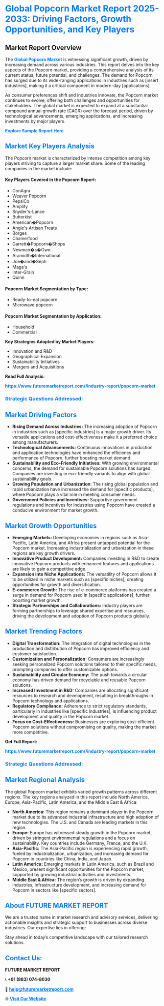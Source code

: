 <h1 style="color: #007BFF;">Global Popcorn Market Report 2025-2033: Driving Factors, Growth Opportunities, and Key Players</h1>

<section id="overview">
<h2>Market Report Overview</h2>
<p>The <a href="https://www.futuremarketreport.com//industry-report/popcorn-market" style="color: #007BFF; text-decoration: none;"><strong>Global Popcorn Market</strong></a> is witnessing significant growth, driven by increasing demand across various industries. This report delves into the key aspects of the Popcorn market, providing a comprehensive analysis of its current status, future potential, and challenges. The demand for Popcorn has surged due to its wide-ranging applications in industries such as [insert industries], making it a critical component in modern-day [applications].</p>
<p>As consumer preferences shift and industries innovate, the Popcorn market continues to evolve, offering both challenges and opportunities for stakeholders. The global market is expected to expand at a substantial compound annual growth rate (CAGR) over the forecast period, driven by technological advancements, emerging applications, and increasing investments by major players.</p>
</section>

<section id="overview">
<p><a href="https://www.futuremarketreport.com//request-sample/reportId=90735" style="color: #007BFF; text-decoration: none;"><strong>Explore Sample Report Here</strong></a></p>
</section>

<section id="key-players">
<h2 style="color: #007BFF;">Market Key Players Analysis</h2>
<p>The Popcorn market is characterized by intense competition among key players striving to capture a larger market share. Some of the leading companies in the market include:</p>
<h4>Key Players Covered in the Popcorn Report:</h4>
<ul><li>ConAgra</li><li>Weaver Popcorn</li><li>PepsiCo</li><li>Amplify</li><li>Snyder&#039;s-Lance</li><li>Butterkist</li><li>American�Popcorn</li><li>Angie&#039;s Artisan Treats</li><li>Borges</li><li>Chamerfood</li><li>Garrett�Popcorn�Shops</li><li>Newman�s�Own</li><li>Aramidth�International</li><li>Joe�and�Seph</li><li>Mage&#039;s</li><li>Inter-Grain</li><li>Quinn</li></ul>
<h4>Popcorn Market Segmentation by Type:</h4>
<ul><li>Ready-to-eat popcorn</li><li>Microwave popcorn</li></ul>

<h4>Popcorn Market Segmentation by Application:</h4>
<ul><li>Household</li><li>Commercial</li></ul>
<p><strong>Key Strategies Adopted by Market Players:</strong></p>
<ul>
<li>Innovation and R&D</li>
<li>Geographical Expansion</li>
<li>Sustainability Initiatives</li>
<li>Mergers and Acquisitions</li>
</ul>
</section>

<section>
<p><strong>Read Full Analysis: </strong></p><a href="https://www.futuremarketreport.com//industry-report/popcorn-market" style="color: #007BFF; text-decoration: none;"><strong>https://www.futuremarketreport.com//industry-report/popcorn-market</strong></a>
<h3 style="color: #007BFF;">Strategic Questions Addressed:</h3>
</section>

<section id="driving-factors">
<h2 style="color: #007BFF;">Market Driving Factors</h2>
<ul>
<li><strong>Rising Demand Across Industries:</strong> The increasing adoption of Popcorn in industries such as [specific industries] is a major growth driver. Its versatile applications and cost-effectiveness make it a preferred choice among manufacturers.</li>
<li><strong>Technological Advancements:</strong> Continuous innovations in production and application technologies have enhanced the efficiency and performance of Popcorn, further boosting market demand.</li>
<li><strong>Sustainability and Eco-Friendly Initiatives:</strong> With growing environmental concerns, the demand for sustainable Popcorn solutions has surged. Companies are investing in eco-friendly variants to align with global sustainability goals.</li>
<li><strong>Growing Population and Urbanization:</strong> The rising global population and rapid urbanization have increased the demand for [specific products], where Popcorn plays a vital role in meeting consumer needs.</li>
<li><strong>Government Policies and Incentives:</strong> Supportive government regulations and incentives for industries using Popcorn have created a conducive environment for market growth.</li>
</ul>
</section>

<section id="growth-opportunities">
<h2 style="color: #007BFF;">Market Growth Opportunities</h2>
<ul>
<li><strong>Emerging Markets:</strong> Developing economies in regions such as Asia-Pacific, Latin America, and Africa present untapped potential for the Popcorn market. Increasing industrialization and urbanization in these regions are key growth drivers.</li>
<li><strong>Innovative Product Development:</strong> Companies investing in R&D to create innovative Popcorn products with enhanced features and applications are likely to gain a competitive edge.</li>
<li><strong>Expansion into Niche Applications:</strong> The versatility of Popcorn allows it to be utilized in niche markets such as [specific niches], creating opportunities for growth and diversification.</li>
<li><strong>E-commerce Growth:</strong> The rise of e-commerce platforms has created a surge in demand for Popcorn used in [specific applications], further boosting market growth.</li>
<li><strong>Strategic Partnerships and Collaborations:</strong> Industry players are forming partnerships to leverage shared expertise and resources, driving the development and adoption of Popcorn products globally.</li>
</ul>
</section>

<section id="trending-factors">
<h2 style="color: #007BFF;">Market Trending Factors</h2>
<ul>
<li><strong>Digital Transformation:</strong> The integration of digital technologies in the production and distribution of Popcorn has improved efficiency and customer satisfaction.</li>
<li><strong>Customization and Personalization:</strong> Consumers are increasingly seeking personalized Popcorn solutions tailored to their specific needs, prompting companies to offer customizable options.</li>
<li><strong>Sustainability and Circular Economy:</strong> The push towards a circular economy has driven demand for recyclable and reusable Popcorn solutions.</li>
<li><strong>Increased Investment in R&D:</strong> Companies are allocating significant resources to research and development, resulting in breakthroughs in Popcorn technology and applications.</li>
<li><strong>Regulatory Compliance:</strong> Adherence to strict regulatory standards, particularly in industries like [specific industries], is influencing product development and quality in the Popcorn market.</li>
<li><strong>Focus on Cost-Effectiveness:</strong> Businesses are exploring cost-efficient Popcorn solutions without compromising on quality, making the market more competitive.</li>
</ul>
</section>

<section>
<p><strong>Get Full Report: </strong></p><a href="https://www.futuremarketreport.com//industry-report/popcorn-market" style="color: #007BFF; text-decoration: none;"><strong>https://www.futuremarketreport.com//industry-report/popcorn-market</strong></a>
<h3 style="color: #007BFF;">Strategic Questions Addressed:</h3>
</section>


<section id="regional-analysis">
<h2 style="color: #007BFF;">Market Regional Analysis</h2>
<p>The global Popcorn market exhibits varied growth patterns across different regions. The key regions analyzed in this report include North America, Europe, Asia-Pacific, Latin America, and the Middle East & Africa:</p>
<ul>
<li><strong>North America:</strong> This region remains a dominant player in the Popcorn market due to its advanced industrial infrastructure and high adoption of new technologies. The U.S. and Canada are leading markets in this region.</li>
<li><strong>Europe:</strong> Europe has witnessed steady growth in the Popcorn market, driven by stringent environmental regulations and a focus on sustainability. Key countries include Germany, France, and the U.K.</li>
<li><strong>Asia-Pacific:</strong> The Asia-Pacific region is experiencing rapid growth, fueled by industrialization, urbanization, and increasing demand for Popcorn in countries like China, India, and Japan.</li>
<li><strong>Latin America:</strong> Emerging markets in Latin America, such as Brazil and Mexico, present significant opportunities for the Popcorn market, supported by growing industrial activities and investments.</li>
<li><strong>Middle East & Africa:</strong> The region’s growth is driven by expanding industries, infrastructure development, and increasing demand for Popcorn in sectors like [specific sectors].</li>
</ul>
</section>

<footer>
<h2 style="color: #007BFF;">About FUTURE MARKET REPORT</h2>
<p>We are a trusted name in market research and advisory services, delivering actionable insights and strategic support to businesses across diverse industries. Our expertise lies in offering:</p>

<p>Stay ahead in today’s competitive landscape with our tailored research solutions.</p>

<h2 style="color: #007BFF;">Contact Us:</h2>
<p><strong>FUTURE MARKET REPORT</strong></p>
<p>📞 <strong>+91 (883) 074-8030</strong></p>
<p>📧 <strong><a href="mailto:help@futuremarketreport.com" style="color: #007BFF;">help@futuremarketreport.com</a></strong></p>
<p>🌐 <strong><a href="https://www.futuremarketreport.com/" style="color: #007BFF;">Visit Our Website</a></strong></p>
</footer>